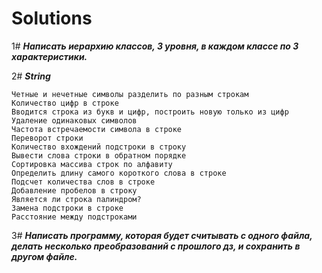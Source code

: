 # Solutions
1#  ***Написать иерархию классов, 3 уровня, в каждом классе по 3 характеристики.***

2#  ***String***

    Четные и нечетные символы разделить по разным строкам
    Количество цифр в строке
    Вводится строка из букв и цифр, построить новую только из цифр
    Удаление одинаковых символов
    Частота встречаемости символа в строке
    Переворот строки
    Количество вхождений подстроки в строку
    Вывести слова строки в обратном порядке
    Сортировка массива строк по алфавиту
    Определить длину самого короткого слова в строке
    Подсчет количества слов в строке
    Добавление пробелов в строку
    Является ли строка палиндром?
    Замена подстроки в строке
    Расстояние между подстроками
    
3#  ***Написать программу, которая будет считывать с одного файла, делать несколько преобразований с прошлого дз, и сохранить в другом файле.***
